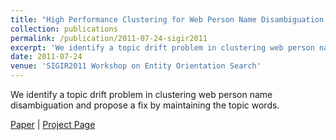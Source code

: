 ```yaml
---
title: "High Performance Clustering for Web Person Name Disambiguation Using Topic Capturing"
collection: publications
permalink: /publication/2011-07-24-sigir2011
excerpt: 'We identify a topic drift problem in clustering web person name disambiguation and propose a fix by maintaining the topic words.'
date: 2011-07-24
venue: 'SIGIR2011 Workshop on Entity Orientation Search'
---
```

We identify a topic drift problem in clustering web person name disambiguation and propose a fix by maintaining the topic words.

[Paper](https://hunterhector.github.io/files/papers/Liu,_Lu,_Xu_-_2011_-_The_first_International_Workshop_on_Entity_Orientation_Search,_SIGIR2011_Workshop.pdf) | [Project Page](#)
